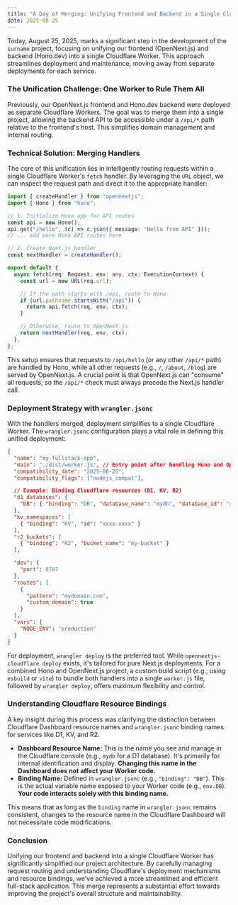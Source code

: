 ```yaml
---
title: "A Day of Merging: Unifying Frontend and Backend in a Single Cloudflare Worker"
date: 2025-08-25
---
```


Today, August 25, 2025, marks a significant step in the development of the `surname` project, focusing on unifying our frontend (OpenNext.js) and backend (Hono.dev) into a single Cloudflare Worker. This approach streamlines deployment and maintenance, moving away from separate deployments for each service.

### The Unification Challenge: One Worker to Rule Them All

Previously, our OpenNext.js frontend and Hono.dev backend were deployed as separate Cloudflare Workers. The goal was to merge them into a single project, allowing the backend API to be accessible under a `/api/*` path relative to the frontend's host. This simplifies domain management and internal routing.

### Technical Solution: Merging Handlers

The core of this unification lies in intelligently routing requests within a single Cloudflare Worker's `fetch` handler. By leveraging the `URL` object, we can inspect the request path and direct it to the appropriate handler:

```typescript
import { createHandler } from "opennextjs";
import { Hono } from "hono";

// 1. Initialize Hono app for API routes
const api = new Hono();
api.get("/hello", (c) => c.json({ message: "Hello from API" }));
// ... add more Hono API routes here

// 2. Create Next.js handler
const nextHandler = createHandler();

export default {
  async fetch(req: Request, env: any, ctx: ExecutionContext) {
    const url = new URL(req.url);

    // If the path starts with /api, route to Hono
    if (url.pathname.startsWith("/api")) {
      return api.fetch(req, env, ctx);
    }

    // Otherwise, route to OpenNext.js
    return nextHandler(req, env, ctx);
  },
};
```

This setup ensures that requests to `/api/hello` (or any other `/api/*` path) are handled by Hono, while all other requests (e.g., `/`, `/about`, `/blog`) are served by OpenNext.js. A crucial point is that OpenNext.js can "consume" all requests, so the `/api/*` check must always precede the Next.js handler call.

### Deployment Strategy with `wrangler.jsonc`

With the handlers merged, deployment simplifies to a single Cloudflare Worker. The `wrangler.jsonc` configuration plays a vital role in defining this unified deployment:

```json
{
  "name": "my-fullstack-app",
  "main": "./dist/worker.js", // Entry point after bundling Hono and OpenNext.js
  "compatibility_date": "2025-08-25",
  "compatibility_flags": ["nodejs_compat"],

  // Example: Binding Cloudflare resources (D1, KV, R2)
  "d1_databases": {
    "DB": { "binding": "DB", "database_name": "mydb", "database_id": "xxxx-xxxx" }
  },
  "kv_namespaces": [
    { "binding": "KV", "id": "xxxx-xxxx" }
  ],
  "r2_buckets": [
    { "binding": "R2", "bucket_name": "my-bucket" }
  ],

  "dev": {
    "port": 8787
  },
  "routes": [
    {
      "pattern": "mydomain.com",
      "custom_domain": true
    }
  ],
  "vars": {
    "NODE_ENV": "production"
  }
}
```

For deployment, `wrangler deploy` is the preferred tool. While `opennextjs-cloudflare deploy` exists, it's tailored for pure Next.js deployments. For a combined Hono and OpenNext.js project, a custom build script (e.g., using `esbuild` or `vite`) to bundle both handlers into a single `worker.js` file, followed by `wrangler deploy`, offers maximum flexibility and control.

### Understanding Cloudflare Resource Bindings

A key insight during this process was clarifying the distinction between Cloudflare Dashboard resource names and `wrangler.jsonc` binding names for services like D1, KV, and R2.

*   **Dashboard Resource Name:** This is the name you see and manage in the Cloudflare console (e.g., `mydb` for a D1 database). It's primarily for internal identification and display. **Changing this name in the Dashboard does not affect your Worker code.**
*   **Binding Name:** Defined in `wrangler.jsonc` (e.g., `"binding": "DB"`). This is the actual variable name exposed to your Worker code (e.g., `env.DB`). **Your code interacts solely with this binding name.**

This means that as long as the `binding` name in `wrangler.jsonc` remains consistent, changes to the resource name in the Cloudflare Dashboard will not necessitate code modifications.

### Conclusion

Unifying our frontend and backend into a single Cloudflare Worker has significantly simplified our project architecture. By carefully managing request routing and understanding Cloudflare's deployment mechanisms and resource bindings, we've achieved a more streamlined and efficient full-stack application. This merge represents a substantial effort towards improving the project's overall structure and maintainability.